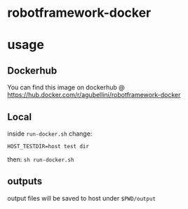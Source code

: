 # robotframework-docker

# usage
## Dockerhub
You can find this image on dockerhub @ https://hub.docker.com/r/agubellini/robotframework-docker

## Local
inside `run-docker.sh` change:
```
HOST_TESTDIR=host test dir
```
then:
`sh run-docker.sh`

## outputs
output files will be saved to host under `$PWD/output`